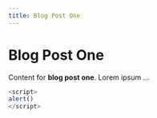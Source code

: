 ```yaml
---
title: Blog Post One
---
```


# Blog Post One

Content for **blog post one**. Lorem ipsum ...

```js
<script>
alert()
</script>
```
